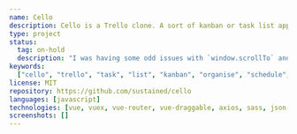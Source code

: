```yaml
---
name: Cello
description: Cello is a Trello clone. A sort of kanban or task list app but on steroids. You can organise anything with it!
type: project
status:
  tag: on-hold
  description: "I was having some odd issues with `window.scrollTo` and `behaviour: smooth` which I need to work out."
keywords:
  ["cello", "trello", "task", "list", "kanban", "organise", "schedule", "plan"]
license: MIT
repository: https://github.com/sustained/cello
languages: [javascript]
technologies: [vue, vuex, vue-router, vue-draggable, axios, sass, json-server]
screenshots: []
---
```

